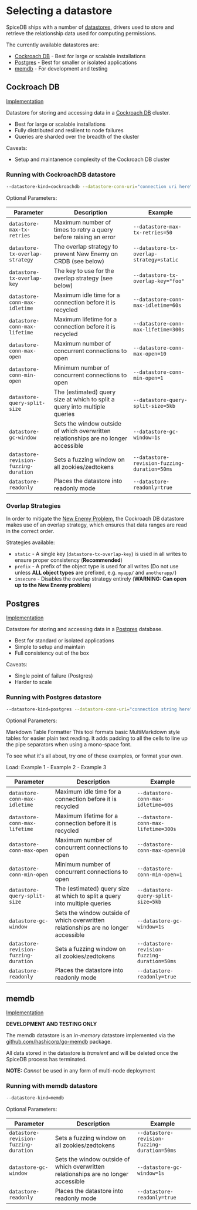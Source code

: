 # Selecting a datastore

SpiceDB ships with a number of [datastores](/internal/datastore), drivers used to store and retrieve the relationship data used for computing permissions.

The currently available datastores are:

- [Cockroach DB](#cockroach-db) - Best for large or scalable installations
- [Postgres](#postgres) - Best for smaller or isolated applications
- [memdb](#memdb) - For development and testing

## Cockroach DB

[Implementation](/internal/datastore/crdb)

Datastore for storing and accessing data in a [Cockroach DB](https://github.com/cockroachdb/cockroach) cluster.

- Best for large or scalable installations
- Fully distributed and resilient to node failures
- Queries are sharded over the breadth of the cluster

Caveats:

- Setup and maintanence complexity of the Cockroach DB cluster

### Running with CockroachDB datastore

```sh
--datastore-kind=cockroachdb --datastore-conn-uri="connection uri here"
```

Optional Parameters:

| Parameter                             | Description                                                                         | Example                                      |
|---------------------------------------|-------------------------------------------------------------------------------------|----------------------------------------------|
| `datastore-max-tx-retries`            | Maximum number of times to retry a query before raising an error                    | `--datastore-max-tx-retries=50`              |
| `datastore-tx-overlap-strategy`       | The overlap strategy to prevent New Enemy on CRDB (see below)                       | `--datastore-tx-overlap-strategy=static`     |
| `datastore-tx-overlap-key`            | The key to use for the overlap strategy (see below)                                 | `--datastore-tx-overlap-key="foo"`           |
| `datastore-conn-max-idletime`         | Maximum idle time for a connection before it is recycled                            | `--datastore-conn-max-idletime=60s`          |
| `datastore-conn-max-lifetime`         | Maximum lifetime for a connection before it is recycled                             | `--datastore-conn-max-lifetime=300s`         |
| `datastore-conn-max-open`             | Maximum number of concurrent connections to open                                    | `--datastore-conn-max-open=10`               |
| `datastore-conn-min-open`             | Minimum number of concurrent connections to open                                    | `--datastore-conn-min-open=1`                |
| `datastore-query-split-size`          | The (estimated) query size at which to split a query into multiple queries          | `--datastore-query-split-size=5kb`           |
| `datastore-gc-window`                 | Sets the window outside of which overwritten relationships are no longer accessible | `--datastore-gc-window=1s`                   |
| `datastore-revision-fuzzing-duration` | Sets a fuzzing window on all zookies/zedtokens                                      | `--datastore-revision-fuzzing-duration=50ms` |
| `datastore-readonly`                  | Places the datastore into readonly mode                                             | `--datastore-readonly=true`                  |

### Overlap Strategies

In order to mitigate the [New Enemy Problem](https://authzed.com/blog/new-enemies/), the Cockroach DB datastore makes use of an overlap strategy, which ensures that data ranges are read in the correct order.

Strategies available:

- `static` - A single key (`datastore-tx-overlap-key`) is used in all writes to ensure proper consistency (**Recommended**)
- `prefix` - A prefix of the object type is used for all writes (Do not use unless **ALL object types** are prefixed, e.g. `myapp/` and `anotherapp/`)
- `insecure` - Disables the overlap strategy entirely (**WARNING: Can open up to the New Enemy problem**)

## Postgres

[Implementation](/internal/datastore/postgres)

Datastore for storing and accessing data in a [Postgres](https://www.postgresql.org/) database.

- Best for standard or isolated applications
- Simple to setup and maintain
- Full consistency out of the box

Caveats:

- Single point of failure (Postgres)
- Harder to scale

### Running with Postgres datastore

```sh
--datastore-kind=postgres --datastore-conn-uri="connection string here"
```

Optional Parameters:

Markdown Table Formatter
This tool formats basic MultiMarkdown style tables for easier plain text reading. It adds padding to all the cells to line up the pipe separators when using a mono-space font.

To see what it's all about, try one of these examples, or format your own.

Load: Example 1 - Example 2 - Example 3

| Parameter                             | Description                                                                         | Example                                      |
|---------------------------------------|-------------------------------------------------------------------------------------|----------------------------------------------|
| `datastore-conn-max-idletime`         | Maximum idle time for a connection before it is recycled                            | `--datastore-conn-max-idletime=60s`          |
| `datastore-conn-max-lifetime`         | Maximum lifetime for a connection before it is recycled                             | `--datastore-conn-max-lifetime=300s`         |
| `datastore-conn-max-open`             | Maximum number of concurrent connections to open                                    | `--datastore-conn-max-open=10`               |
| `datastore-conn-min-open`             | Minimum number of concurrent connections to open                                    | `--datastore-conn-min-open=1`                |
| `datastore-query-split-size`          | The (estimated) query size at which to split a query into multiple queries          | `--datastore-query-split-size=5kb`           |
| `datastore-gc-window`                 | Sets the window outside of which overwritten relationships are no longer accessible | `--datastore-gc-window=1s`                   |
| `datastore-revision-fuzzing-duration` | Sets a fuzzing window on all zookies/zedtokens                                      | `--datastore-revision-fuzzing-duration=50ms` |
| `datastore-readonly`                  | Places the datastore into readonly mode                                             | `--datastore-readonly=true`                  |

## memdb

[Implementation](/internal/datastore/memdb)

**DEVELOPMENT AND TESTING ONLY**

The memdb datastore is an *in-memory* datastore implemented via the [github.com/hashicorp/go-memdb](github.com/hashicorp/go-memdb) package.

All data stored in the datastore is *transient* and will be deleted once the SpiceDB process has terminated.

**NOTE:** *Cannot* be used in any form of multi-node deployment

### Running with memdb datastore

```sh
--datastore-kind=memdb
```

Optional Parameters:

| Parameter                             | Description                                                                         | Example                                      |
|---------------------------------------|-------------------------------------------------------------------------------------|----------------------------------------------|
| `datastore-revision-fuzzing-duration` | Sets a fuzzing window on all zookies/zedtokens                                      | `--datastore-revision-fuzzing-duration=50ms` |
| `datastore-gc-window`                 | Sets the window outside of which overwritten relationships are no longer accessible | `--datastore-gc-window=1s`                   |
| `datastore-readonly`                  | Places the datastore into readonly mode                                             | `--datastore-readonly=true`                  |